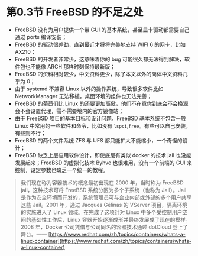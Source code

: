 # 第0.3节 FreeBSD 的不足之处

* FreeBSD 没有为用户提供一个带 GUI 的基本系统，甚至显卡驱动都需要自己通过 ports 编译安装；
* FreeBSD 的驱动很差劲，直到最近才将将完美地支持 WIFI 6 的网卡，比如 AX210；
* FreeBSD 的开发者非常少，这意味着你的 bug 可能很久都无法得到解决，软件包也不能像 ARCH 那样时刻保持最新版；
* FreeBSD 的资料相对较少，中文资料更少，除了本文以外的简体中文资料几乎为 0；
* 由于 systemd 不兼容 Linux 以外的操作系统，导致很多软件比如 NetworkManager 无法移植，桌面环境的组件也无法完善；
* FreeBSD 的菊苣们比 Linux 的还要更加高傲，他们不在意你到底会不会换源会不会设置代理，需不需要境内的官方镜像站；
* 由于 FreeBSD 项目的基本目标和设计问题，FreeBSD 基本系统不包含一般 Linux 中常用的一些软件和命令，比如没有 `lspci`,`free`。有些可以自己安装，有些则不行；
* FreeBSD 的两个文件系统 ZFS 与 UFS 都只能扩大不能缩小，一个奇怪的设计；
* FreeBSD 缺乏上层应用软件设计，即使底层有类似 docker 的技术 jail 也没能发展起来；FreeBSD 的虚拟化技术 Byhve 也很难用，没有一个前端的 GUI 来控制，设定参数也缺乏一个统一的教程。

> 我们现在称为容器技术的概念最初出现在 2000 年，当时称为 FreeBSD jail，这种技术可将 FreeBSD 系统分区为多个子系统（也称为 Jail）。Jail 是作为安全环境而开发的，系统管理员可与企业内部或外部的多个用户共享这些 Jail。2001 年，通过 Jacques Gélinas 的 VServer 项目，隔离环境的实施进入了 Linux 领域。在完成了这项针对 Linux 中多个受控制用户空间的基础性工作后，Linux 容器开始逐渐成形并最终发展成了现在的模样。2008 年，Docker 公司凭借与公司同名的容器技术通过 dotCloud 登上了舞台。—— [https://www.redhat.com/zh/topics/containers/whats-a-linux-container](https://www.redhat.com/zh/topics/containers/whats-a-linux-container)
